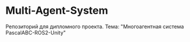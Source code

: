 # Multi-Agent-System
Репозиторий для дипломного проекта. Тема: "Многоагентная система PascalABC-ROS2-Unity"
